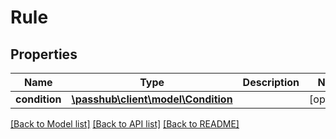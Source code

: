 # Rule

## Properties
Name | Type | Description | Notes
------------ | ------------- | ------------- | -------------
**condition** | [**\passhub\client\model\Condition**](Condition.md) |  | [optional] 

[[Back to Model list]](../README.md#documentation-for-models) [[Back to API list]](../README.md#documentation-for-api-endpoints) [[Back to README]](../README.md)



